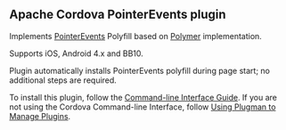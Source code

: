 Apache Cordova PointerEvents plugin
----------------------------

Implements [PointerEvents](https://dvcs.w3.org/hg/pointerevents/raw-file/tip/pointerEvents.html) Polyfill based on [Polymer](http://www.polymer-project.org/platform/pointer-events.html) implementation.

Supports iOS, Android 4.x and BB10.

Plugin automatically installs PointerEvents polyfill during page start; no additional steps are required.

To install this plugin, follow the [Command-line Interface Guide](http://cordova.apache.org/docs/en/edge/guide_cli_index.md.html#The%20Command-line%20Interface). If you are not using the Cordova Command-line Interface, follow [Using Plugman to Manage Plugins](http://cordova.apache.org/docs/en/edge/guide_plugin_ref_plugman.md.html).